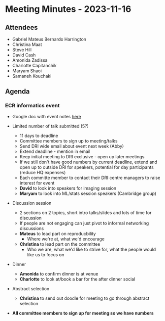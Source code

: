 # Meeting Minutes - 2023-11-16

## Attendees

- Gabriel Mateus Bernardo Harrington
- Christina Maat
- Steve Hill
- David Cash
- Amonida Zadissa
- Charlotte Capitanchik
- Maryam Shaoi
- Samaneh Kouchaki

## Agenda

### ECR informatics event

- Google doc with event notes [here](https://docs.google.com/document/d/1VQ89Q-qLBAeapHz_YnmULTAaNrARzB-GDWIPNM4wJk4/edit)

- Limited number of talk submitted (5?)
    - 11 days to deadline
    - Committee members to sign up to meeting/talks
    - Send DRI wide email about event next week (Abby)
    - Extend deadline - mention in email
    - Keep initial meeting to DRI exclusive - open up later meetings
    - If we still don't have good numbers by current deadline, extend and open up to outside DRI for speakers, potential for day participants (reduce HQ expenses)
    - Each committe member to contact their DRI centre managers to raise interest for event
    - **David** to look into speakers for imaging session
    - **Maryam** to look into ML/stats session speakers (Cambridge group)

- Discussion session
    - 2 sections on 2 topics, short intro talks/slides and lots of time for discussion
    - If people are not engaging can just pivot to informal networking discussions
    - **Mateus** to lead part on reproducbility
        - Where we're at, what we'd encourage
    - **Christina** to lead part on the committee
        - Who we are, what we'd like to strive for, what the people would like us to focus on

- Dinner
    - **Amonida** to confirm dinner is at venue
    - **Charlotte** to look at/book a bar for the after dinner social

- Abstract selection
    - **Christina** to send out doodle for meeting to go through abstract selection

- **All committee members to sign up for meeting so we have numbers**
